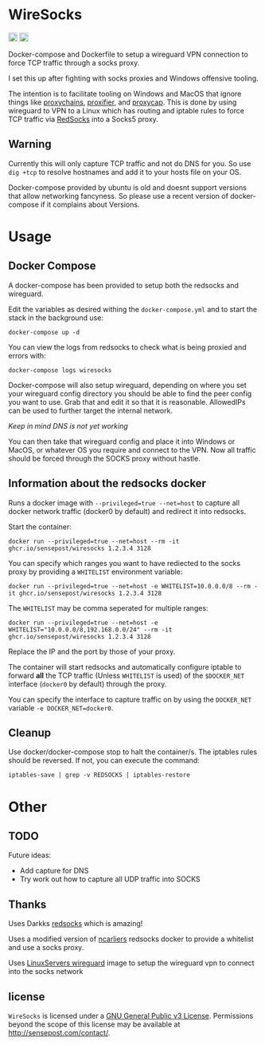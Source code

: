 # WireSocks

<a href="https://twitter.com/_cablethief"><img src="https://img.shields.io/badge/twitter-%40_cablethief-blue.svg" alt="@_cablethief" height="18"></a>  <a href="https://github.com/sensepost/wiresocks/actions/workflows/docker-image.yml"><img src="https://github.com/sensepost/wiresocks/actions/workflows/docker-image.yml/badge.svg" alt="docker builds" height="18"></a>

Docker-compose and Dockerfile to setup a wireguard VPN connection to force TCP traffic through a socks proxy. 

I set this up after fighting with socks proxies and Windows offensive tooling.

The intention is to facilitate tooling on Windows and MacOS that ignore things like [proxychains](https://github.com/rofl0r/proxychains-ng), [proxifier](https://www.proxifier.com/), and [proxycap](https://www.proxycap.com/). This is done by using wireguard to VPN to a Linux which has routing and iptable rules to force TCP traffic via [RedSocks](https://github.com/darkk/redsocks) into a Socks5 proxy.  

## Warning

Currently this will only capture TCP traffic and not do DNS for you. So use `dig +tcp` to resolve hostnames and add it to your hosts file on your OS.

Docker-compose provided by ubuntu is old and doesnt support versions that allow networking fancyness. So please use a recent version of docker-compose if it complains about Versions.

# Usage

## Docker Compose

A docker-compose has been provided to setup both the redsocks and wireguard. 

Edit the variables as desired withing the `docker-compose.yml` and to start the stack in the background use:

```
docker-compose up -d
```

You can view the logs from redsocks to check what is being proxied and errors with:

```
docker-compose logs wiresocks
```

Docker-compose will also setup wireguard, depending on where you set your wireguard config directory you should be able to find the peer config you want to use. Grab that and edit it so that it is reasonable. AllowedIPs can be used to further target the internal network. 

*Keep in mind DNS is not yet working*

You can then take that wireguard config and place it into Windows or MacOS, or whatever OS you require and connect to the VPN. Now all traffic should be forced through the SOCKS proxy without hastle.


## Information about the redsocks docker

Runs a docker image with `--privileged=true --net=host` to capture all docker network traffic (docker0 by default) and redirect it into redsocks. 

Start the container:

```
docker run --privileged=true --net=host --rm -it ghcr.io/sensepost/wiresocks 1.2.3.4 3128
```

You can specify which ranges you want to have rediected to the socks proxy by providing a `WHITELIST` environment variable:

```
docker run --privileged=true --net=host -e WHITELIST=10.0.0.0/8 --rm -it ghcr.io/sensepost/wiresocks 1.2.3.4 3128
```

The `WHITELIST` may be comma seperated for multiple ranges:

```
docker run --privileged=true --net=host -e WHITELIST="10.0.0.0/8,192.168.0.0/24" --rm -it ghcr.io/sensepost/wiresocks 1.2.3.4 3128
```

Replace the IP and the port by those of your proxy.

The container will start redsocks and automatically configure iptable to forward **all** the TCP traffic (Unless `WHITELIST` is used) of the `$DOCKER_NET` interface (`docker0` by default) through the proxy.

You can specify the interface to capture traffic on by using the `DOCKER_NET` variable `-e DOCKER_NET=docker0`.

## Cleanup

Use docker/docker-compose stop to halt the container/s. The iptables rules should be reversed. If not, you can execute the command:

```
iptables-save | grep -v REDSOCKS | iptables-restore
```

# Other

## TODO

Future ideas:

 - Add capture for DNS
 - Try work out how to capture all UDP traffic into SOCKS

## Thanks

Uses Darkks [redsocks](https://github.com/darkk/redsocks/) which is amazing! 

Uses a modified version of [ncarliers](https://github.com/ncarlier/dockerfiles/tree/master/redsocks) redsocks docker to provide a whitelist and use a socks proxy.

Uses [LinuxServers wireguard](https://github.com/linuxserver/docker-wireguard) image to setup the wireguard vpn to connect into the socks network

## license

`WireSocks` is licensed under a [GNU General Public v3 License](https://www.gnu.org/licenses/gpl-3.0.en.html). Permissions beyond the scope of this license may be available at <http://sensepost.com/contact/>.